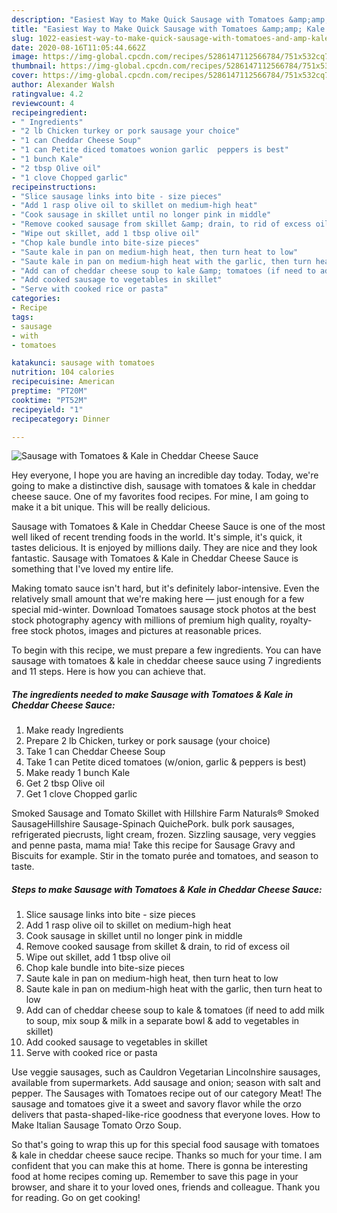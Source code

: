 ```yaml
---
description: "Easiest Way to Make Quick Sausage with Tomatoes &amp;amp; Kale in Cheddar Cheese Sauce"
title: "Easiest Way to Make Quick Sausage with Tomatoes &amp;amp; Kale in Cheddar Cheese Sauce"
slug: 1022-easiest-way-to-make-quick-sausage-with-tomatoes-and-amp-kale-in-cheddar-cheese-sauce
date: 2020-08-16T11:05:44.662Z
image: https://img-global.cpcdn.com/recipes/5286147112566784/751x532cq70/sausage-with-tomatoes-kale-in-cheddar-cheese-sauce-recipe-main-photo.jpg
thumbnail: https://img-global.cpcdn.com/recipes/5286147112566784/751x532cq70/sausage-with-tomatoes-kale-in-cheddar-cheese-sauce-recipe-main-photo.jpg
cover: https://img-global.cpcdn.com/recipes/5286147112566784/751x532cq70/sausage-with-tomatoes-kale-in-cheddar-cheese-sauce-recipe-main-photo.jpg
author: Alexander Walsh
ratingvalue: 4.2
reviewcount: 4
recipeingredient:
- " Ingredients"
- "2 lb Chicken turkey or pork sausage your choice"
- "1 can Cheddar Cheese Soup"
- "1 can Petite diced tomatoes wonion garlic  peppers is best"
- "1 bunch Kale"
- "2 tbsp Olive oil"
- "1 clove Chopped garlic"
recipeinstructions:
- "Slice sausage links into bite - size pieces"
- "Add 1 rasp olive oil to skillet on medium-high heat"
- "Cook sausage in skillet until no longer pink in middle"
- "Remove cooked sausage from skillet &amp; drain, to rid of excess oil"
- "Wipe out skillet, add 1 tbsp olive oil"
- "Chop kale bundle into bite-size pieces"
- "Saute kale in pan on medium-high heat, then turn heat to low"
- "Saute kale in pan on medium-high heat with the garlic, then turn heat to low"
- "Add can of cheddar cheese soup to kale &amp; tomatoes (if need to add milk to soup, mix soup &amp; milk in a separate bowl &amp; add to vegetables in skillet)"
- "Add cooked sausage to vegetables in skillet"
- "Serve with cooked rice or pasta"
categories:
- Recipe
tags:
- sausage
- with
- tomatoes

katakunci: sausage with tomatoes 
nutrition: 104 calories
recipecuisine: American
preptime: "PT20M"
cooktime: "PT52M"
recipeyield: "1"
recipecategory: Dinner

---
```



![Sausage with Tomatoes &amp; Kale in Cheddar Cheese Sauce](https://img-global.cpcdn.com/recipes/5286147112566784/751x532cq70/sausage-with-tomatoes-kale-in-cheddar-cheese-sauce-recipe-main-photo.jpg)

Hey everyone, I hope you are having an incredible day today. Today, we're going to make a distinctive dish, sausage with tomatoes &amp; kale in cheddar cheese sauce. One of my favorites food recipes. For mine, I am going to make it a bit unique. This will be really delicious.

Sausage with Tomatoes &amp; Kale in Cheddar Cheese Sauce is one of the most well liked of recent trending foods in the world. It's simple, it's quick, it tastes delicious. It is enjoyed by millions daily. They are nice and they look fantastic. Sausage with Tomatoes &amp; Kale in Cheddar Cheese Sauce is something that I've loved my entire life.

Making tomato sauce isn&#39;t hard, but it&#39;s definitely labor-intensive. Even the relatively small amount that we&#39;re making here — just enough for a few special mid-winter. Download Tomatoes sausage stock photos at the best stock photography agency with millions of premium high quality, royalty-free stock photos, images and pictures at reasonable prices.


To begin with this recipe, we must prepare a few ingredients. You can have sausage with tomatoes &amp; kale in cheddar cheese sauce using 7 ingredients and 11 steps. Here is how you can achieve that.

<!--inarticleads1-->

##### The ingredients needed to make Sausage with Tomatoes &amp; Kale in Cheddar Cheese Sauce:

1. Make ready  Ingredients
1. Prepare 2 lb Chicken, turkey or pork sausage (your choice)
1. Take 1 can Cheddar Cheese Soup
1. Take 1 can Petite diced tomatoes (w/onion, garlic &amp; peppers is best)
1. Make ready 1 bunch Kale
1. Get 2 tbsp Olive oil
1. Get 1 clove Chopped garlic


Smoked Sausage and Tomato Skillet with Hillshire Farm Naturals® Smoked SausageHillshire Sausage-Spinach QuichePork. bulk pork sausages, refrigerated piecrusts, light cream, frozen. Sizzling sausage, very veggies and penne pasta, mama mia! Take this recipe for Sausage Gravy and Biscuits for example. Stir in the tomato purée and tomatoes, and season to taste. 

<!--inarticleads2-->

##### Steps to make Sausage with Tomatoes &amp; Kale in Cheddar Cheese Sauce:

1. Slice sausage links into bite - size pieces
1. Add 1 rasp olive oil to skillet on medium-high heat
1. Cook sausage in skillet until no longer pink in middle
1. Remove cooked sausage from skillet &amp; drain, to rid of excess oil
1. Wipe out skillet, add 1 tbsp olive oil
1. Chop kale bundle into bite-size pieces
1. Saute kale in pan on medium-high heat, then turn heat to low
1. Saute kale in pan on medium-high heat with the garlic, then turn heat to low
1. Add can of cheddar cheese soup to kale &amp; tomatoes (if need to add milk to soup, mix soup &amp; milk in a separate bowl &amp; add to vegetables in skillet)
1. Add cooked sausage to vegetables in skillet
1. Serve with cooked rice or pasta


Use veggie sausages, such as Cauldron Vegetarian Lincolnshire sausages, available from supermarkets. Add sausage and onion; season with salt and pepper. The Sausages with Tomatoes recipe out of our category Meat! The sausage and tomatoes give it a sweet and savory flavor while the orzo delivers that pasta-shaped-like-rice goodness that everyone loves. How to Make Italian Sausage Tomato Orzo Soup. 

So that's going to wrap this up for this special food sausage with tomatoes &amp; kale in cheddar cheese sauce recipe. Thanks so much for your time. I am confident that you can make this at home. There is gonna be interesting food at home recipes coming up. Remember to save this page in your browser, and share it to your loved ones, friends and colleague. Thank you for reading. Go on get cooking!
